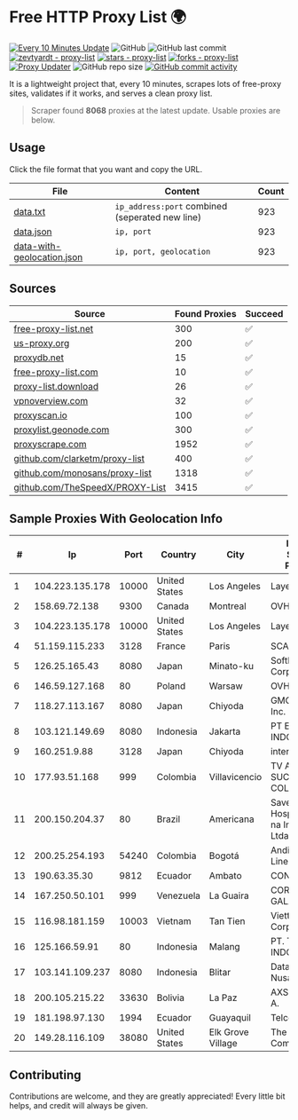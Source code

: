 
# Free HTTP Proxy List 🌍

[![Every 10 Minutes Update](https://github.com/mertguvencli/http-proxy-list/actions/workflows/main.yml/badge.svg?branch=main)](https://github.com/mertguvencli/http-proxy-list/actions/workflows/main.yml)
![GitHub](https://img.shields.io/github/license/mertguvencli/http-proxy-list)
![GitHub last commit](https://img.shields.io/github/last-commit/mertguvencli/http-proxy-list)
[![zevtyardt - proxy-list](https://img.shields.io/static/v1?label=zevtyardt&message=proxy-list&color=blue&logo=github)](https://github.com/zevtyardt/proxy-list "Go to GitHub repo")
[![stars - proxy-list](https://img.shields.io/github/stars/zevtyardt/proxy-list?style=social)](https://github.com/zevtyardt/proxy-list)
[![forks - proxy-list](https://img.shields.io/github/forks/zevtyardt/proxy-list?style=social)](https://github.com/zevtyardt/proxy-list)
[![Proxy Updater](https://github.com/zevtyardt/proxy-list/workflows/Proxy%20Updater/badge.svg)](https://github.com/zevtyardt/proxy-list/actions?query=workflow:"Proxy+Updater")
![GitHub repo size](https://img.shields.io/github/repo-size/zevtyardt/proxy-list)
[![GitHub commit activity](https://img.shields.io/github/commit-activity/m/zevtyardt/proxy-list?logo=commits)](https://github.com/zevtyardt/proxy-list/commits/main)

It is a lightweight project that, every 10 minutes, scrapes lots of free-proxy sites, validates if it works, and serves a clean proxy list.

> Scraper found **8068** proxies at the latest update. Usable proxies are below.

## Usage

Click the file format that you want and copy the URL.

|File|Content|Count|
|----|-------|-----|
|[data.txt](https://raw.githubusercontent.com/mertguvencli/http-proxy-list/main/proxy-list/data.txt)|`ip_address:port` combined (seperated new line)|923|
|[data.json](https://raw.githubusercontent.com/mertguvencli/http-proxy-list/main/proxy-list/data.json)|`ip, port`|923|
|[data-with-geolocation.json](https://raw.githubusercontent.com/mertguvencli/http-proxy-list/main/proxy-list/data-with-geolocation.json)|`ip, port, geolocation`|923|

## Sources

|Source|Found Proxies|Succeed|
|------|-------------|-------|
|[free-proxy-list.net](https://free-proxy-list.net)|300|✅|
|[us-proxy.org](https://www.us-proxy.org)|200|✅|
|[proxydb.net](http://proxydb.net)|15|✅|
|[free-proxy-list.com](https://free-proxy-list.com/?page=&port=&type%5B%5D=http&type%5B%5D=https&up_time=0&search=Search)|10|✅|
|[proxy-list.download](https://www.proxy-list.download/HTTP)|26|✅|
|[vpnoverview.com](https://vpnoverview.com/privacy/anonymous-browsing/free-proxy-servers)|32|✅|
|[proxyscan.io](https://www.proxyscan.io)|100|✅|
|[proxylist.geonode.com](https://proxylist.geonode.com/api/proxy-list?limit=300&page=1&sort_by=lastChecked&sort_type=desc&protocols=http,https)|300|✅|
|[proxyscrape.com](https://api.proxyscrape.com/v2/?request=displayproxies&protocol=http&timeout=10000&country=all&ssl=all&anonymity=all)|1952|✅|
|[github.com/clarketm/proxy-list](https://raw.githubusercontent.com/clarketm/proxy-list/master/proxy-list-raw.txt)|400|✅|
|[github.com/monosans/proxy-list](https://raw.githubusercontent.com/monosans/proxy-list/main/proxies/http.txt)|1318|✅|
|[github.com/TheSpeedX/PROXY-List](https://raw.githubusercontent.com/TheSpeedX/PROXY-List/master/http.txt)|3415|✅|


## Sample Proxies With Geolocation Info

|#|Ip|Port|Country|City|Internet Service Provider|
|-|--|----|-------|----|-------------------------|
|1|104.223.135.178|10000|United States|Los Angeles|LayerHost|
|2|158.69.72.138|9300|Canada|Montreal|OVH SAS|
|3|104.223.135.178|10000|United States|Los Angeles|LayerHost|
|4|51.159.115.233|3128|France|Paris|SCALEWAY|
|5|126.25.165.43|8080|Japan|Minato-ku|Softbank BB Corp.|
|6|146.59.127.168|80|Poland|Warsaw|OVH SAS|
|7|118.27.113.167|8080|Japan|Chiyoda|GMO Internet, Inc.|
|8|103.121.149.69|8080|Indonesia|Jakarta|PT EMERIO INDONESIA|
|9|160.251.9.88|3128|Japan|Chiyoda|interQ|
|10|177.93.51.168|999|Colombia|Villavicencio|TV AZTECA SUCURSAL COLOMBIA|
|11|200.150.204.37|80|Brazil|Americana|Saveincloud Hospedagem na Internet Ltda|
|12|200.25.254.193|54240|Colombia|Bogotá|Andinet ON Line|
|13|190.63.35.30|9812|Ecuador|Ambato|CONECEL|
|14|167.250.50.101|999|Venezuela|La Guaira|CORPORACIÓN GALA IT, C.A.|
|15|116.98.181.159|10003|Vietnam|Tan Tien|Viettel Corporation|
|16|125.166.59.91|80|Indonesia|Malang|PT. TELKOM INDONESIA|
|17|103.141.109.237|8080|Indonesia|Blitar|Data Buana Nusantara|
|18|200.105.215.22|33630|Bolivia|La Paz|AXS Bolivia S. A.|
|19|181.198.97.130|1994|Ecuador|Guayaquil|Telconet S.A|
|20|149.28.116.109|38080|United States|Elk Grove Village|The Constant Company|



## Contributing

Contributions are welcome, and they are greatly appreciated! Every
little bit helps, and credit will always be given.

